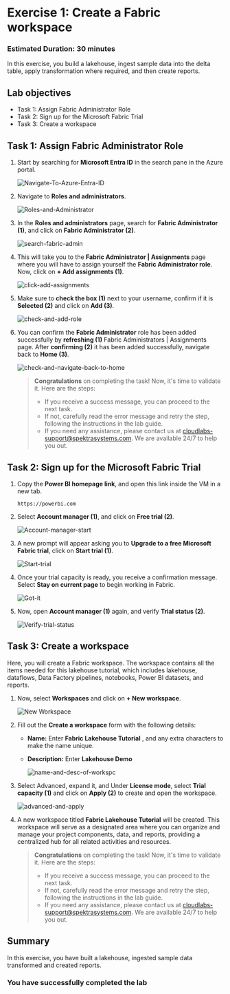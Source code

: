 # Exercise 1: Create a Fabric workspace

### Estimated Duration: 30 minutes

In this exercise, you build a lakehouse, ingest sample data into the delta table, apply transformation where required, and then create reports.

## Lab objectives

- Task 1: Assign Fabric Administrator Role
- Task 2: Sign up for the Microsoft Fabric Trial
- Task 3: Create a workspace

## Task 1: Assign Fabric Administrator Role

1. Start by searching for **Microsoft Entra ID** in the search pane in the Azure portal.

   ![Navigate-To-Azure-Entra-ID](../media/08/Entra_ID.png)

2. Navigate to **Roles and administrators**.

   ![Roles-and-Administrator](../media/08/EntraID-2.png)

3. In the **Roles and administrators** page, search for **Fabric Administrator (1)**, and click on **Fabric Administrator (2)**.

   ![search-fabric-admin](../media/08/EntraID-3.png)

4. This will take you to the **Fabric Administrator | Assignments** page where you will have to assign yourself the **Fabric Administrator role**. Now, click on **+ Add assignments (1)**.

   ![click-add-assignments](../media/08/04.png) 

5. Make sure to **check the box (1)** next to your username, confirm if it is **Selected (2)** and click on **Add (3)**.

   ![check-and-add-role](../media/08/05.png) 

6. You can confirm the **Fabric Administrator** role has been added successfully by **refreshing (1)** Fabric Administrators | Assignments page. After **confirming (2)** it has been added successfully, navigate back to **Home (3)**.

   ![check-and-navigate-back-to-home](../media/08/06.png) 

   > **Congratulations** on completing the task! Now, it's time to validate it. Here are the steps:
   > - If you receive a success message, you can proceed to the next task.
   > - If not, carefully read the error message and retry the step, following the instructions in the lab guide. 
   > - If you need any assistance, please contact us at cloudlabs-support@spektrasystems.com. We are available 24/7 to help you out.
 
   <validation step="646c53c0-2102-4fa3-84fd-a726b7b0cfff" />

## Task 2: Sign up for the Microsoft Fabric Trial

1. Copy the **Power BI homepage link**, and open this link inside the VM in a new tab.

   ```
   https://powerbi.com
   ```

2. Select **Account manager (1)**, and click on **Free trial (2)**.

   ![Account-manager-start](../media/08/midp-new-license-01.png)  

3. A new prompt will appear asking you to **Upgrade to a free Microsoft Fabric trial**, click on **Start trial (1)**.

   ![Start-trial](../media/08/08.png) 

4. Once your trial capacity is ready, you receive a confirmation message. Select **Stay on current page** to begin working in Fabric.

   ![Got-it](../media/fabricworkspace-exercise1-fabric.png) 

6. Now, open **Account manager (1)** again, and verify **Trial status (2)**.

   ![Verify-trial-status](../media/08/10.png)

## Task 3: Create a workspace

Here, you will create a Fabric workspace. The workspace contains all the items needed for this lakehouse tutorial, which includes lakehouse, dataflows, Data Factory pipelines, notebooks, Power BI datasets, and reports.

1. Now, select **Workspaces** and click on **+ New workspace**.

   ![New Workspace](../media/08/11.png) 

2. Fill out the **Create a workspace** form with the following details:

   - **Name:** Enter **Fabric Lakehouse Tutorial** **<inject key="DeploymentID" enableCopy="false" />**, and any extra characters to make the name unique.
   - **Description:** Enter **Lakehouse Demo**

      ![name-and-desc-of-workspc](../media/08/12.png) 

3. Select Advanced, expand it, and Under **License mode**, select **Trial capacity (1)** and click on **Apply (2)** to create and open the workspace.

   ![advanced-and-apply](../media/08/13.png)

4. A new workspace titled **Fabric Lakehouse Tutorial** **<inject key="DeploymentID" enableCopy="false" />** will be created. This workspace will serve as a designated area where you can organize and manage your project components, data, and reports, providing a centralized hub for all related activities and resources.

   > **Congratulations** on completing the task! Now, it's time to validate it. Here are the steps:
   > - If you receive a success message, you can proceed to the next task.
   > - If not, carefully read the error message and retry the step, following the instructions in the lab guide. 
   > - If you need any assistance, please contact us at cloudlabs-support@spektrasystems.com. We are available 24/7 to help you out.
 
   <validation step="e075f8d4-19b3-4992-9f58-df7a6b94d338" />

## Summary

In this exercise, you have built a lakehouse, ingested sample data transformed and created reports.

### You have successfully completed the lab
